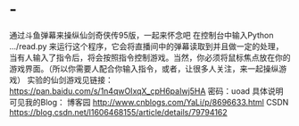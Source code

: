 # -
通过斗鱼弹幕来操纵仙剑奇侠传95版，一起来怀念吧
在控制台中输入Python .../read.py 来运行这个程序，它会将直播间中的弹幕读取到并且做一定的处理，当有人输入了指令后，将会按照指令控制游戏。当然，你必须将鼠标焦点放在你的游戏界面。（所以你需要人配合你输入指令，或者，让很多人关注，来一起操纵游戏）
实验的仙剑游戏见链接：https://pan.baidu.com/s/1n4qwOIxqX_cpH6paIwj5HA 密码：uoad
具体说明可见我的Blog：
博客园 http://www.cnblogs.com/YaLi/p/8696633.html
CSDN https://blog.csdn.net/l1606468155/article/details/79794162
